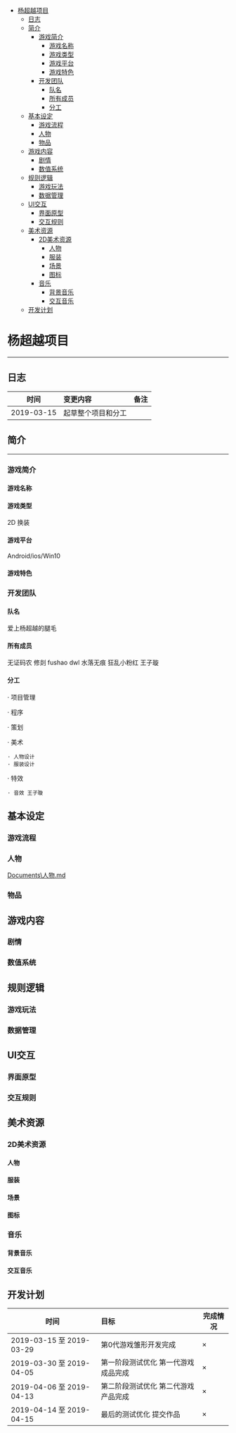 
<!-- TOC -->

- [杨超越项目](#杨超越项目)
    - [日志](#日志)
    - [简介](#简介)
        - [游戏简介](#游戏简介)
            - [游戏名称](#游戏名称)
            - [游戏类型](#游戏类型)
            - [游戏平台](#游戏平台)
            - [游戏特色](#游戏特色)
        - [开发团队](#开发团队)
            - [队名](#队名)
            - [所有成员](#所有成员)
            - [分工](#分工)
    - [基本设定](#基本设定)
        - [游戏流程](#游戏流程)
        - [人物](#人物)
        - [物品](#物品)
    - [游戏内容](#游戏内容)
        - [剧情](#剧情)
        - [数值系统](#数值系统)
    - [规则逻辑](#规则逻辑)
        - [游戏玩法](#游戏玩法)
        - [数据管理](#数据管理)
    - [UI交互](#ui交互)
        - [界面原型](#界面原型)
        - [交互规则](#交互规则)
    - [美术资源](#美术资源)
        - [2D美术资源](#2d美术资源)
            - [人物](#人物-1)
            - [服装](#服装)
            - [场景](#场景)
            - [图标](#图标)
        - [音乐](#音乐)
            - [背景音乐](#背景音乐)
            - [交互音乐](#交互音乐)
    - [开发计划](#开发计划)

<!-- /TOC -->
# 杨超越项目
---
## 日志
|时间  | 变更内容 | 备注 | 
|-|:-|-|
|2019-03-15|起草整个项目和分工||
## 简介
---
### 游戏简介
#### 游戏名称 

#### 游戏类型 
2D 换装 

#### 游戏平台 
Android/ios/Win10

#### 游戏特色

### 开发团队

#### 队名
 爱上杨超越的腿毛

#### 所有成员
 无证码农 修剡 fushao dwl 水落无痕 狂乱小粉红 王子璇

#### 分工

· 项目管理 

· 程序  
    
· 策划


· 美术

    · 人物设计    
    · 服装设计

· 特效
    
    · 音效 王子璇

## 基本设定
### 游戏流程
### 人物
[Documents\人物.md](人物)
### 物品

## 游戏内容
### 剧情
### 数值系统

## 规则逻辑
### 游戏玩法
### 数据管理

## UI交互
### 界面原型
### 交互规则

## 美术资源
### 2D美术资源
#### 人物
#### 服装
#### 场景
#### 图标
### 音乐
#### 背景音乐
#### 交互音乐

## 开发计划
|时间|目标|完成情况|
|-|:-|-|
|2019-03-15 至 2019-03-29|第0代游戏雏形开发完成|×|
|2019-03-30 至 2019-04-05|第一阶段测试优化 第一代游戏成品完成|×|
|2019-04-06 至 2019-04-13|第二阶段测试优化 第二代游戏产品完成|×|
|2019-04-14 至 2019-04-15|最后的测试优化 提交作品|×|
